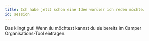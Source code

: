 ```yaml
---
title: Ich habe jetzt schon eine Idee worüber ich reden möchte.
id: session
---
```


Das klingt gut! Wenn du möchtest kannst du sie bereits im Camper Organisations-Tool eintragen.